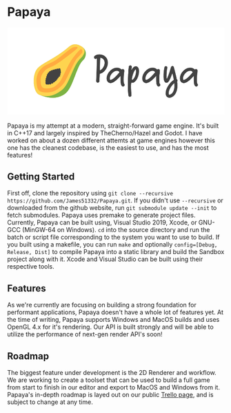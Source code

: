 # Papaya

![Papaya Banner](/resources/branding/Banner.png)

Papaya is my attempt at a modern, straight-forward game engine. It's built in C++17 and largely inspired by TheCherno/Hazel and Godot. I have worked on about a dozen different attemts at game engines however this one has the cleanest codebase, is the easiest to use, and has the most features!

## Getting Started

First off, clone the repository using `git clone --recursive https://github.com/James51332/Papaya.git`. If you didn't use `--recursive` or downloaded from the github website, run `git submodule update --init` to fetch submodules. Papaya uses premake to generate project files. Currently, Papaya can be built using, Visual Studio 2019, Xcode, or GNU-GCC (MinGW-64 on Windows). `cd` into the source directory and run the batch or script file corresponding to the system you want to use to build. If you built using a makefile, you can run `make` and optionally `config=[Debug, Release, Dist]` to compile Papaya into a static library and build the Sandbox project along with it. Xcode and Visual Studio can be built using their respective tools.

## Features

As we're currently are focusing on building a strong foundation for performant applications, Papaya doesn't have a whole lot of features yet. At the time of writing, Papaya supports Windows and MacOS builds and uses OpenGL 4.x for it's rendering. Our API is built strongly and will be able to utilize the performance of next-gen render API's soon!

## Roadmap

The biggest feature under development is the 2D Renderer and workflow. We are working to create a toolset that can be used to build a full game from start to finish in our editor and export to MacOS and Windows from it. Papaya's in-depth roadmap is layed out on our public [Trello page](https://trello.com/b/225yK9yq/papaya), and is subject to change at any time.
